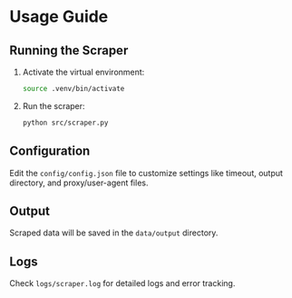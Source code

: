 # Usage Guide

## Running the Scraper

1. Activate the virtual environment:

    ```bash
    source .venv/bin/activate
    ```

2. Run the scraper:

    ```bash
    python src/scraper.py
    ```

## Configuration

Edit the `config/config.json` file to customize settings like timeout, output directory, and proxy/user-agent files.

## Output

Scraped data will be saved in the `data/output` directory.

## Logs

Check `logs/scraper.log` for detailed logs and error tracking.
